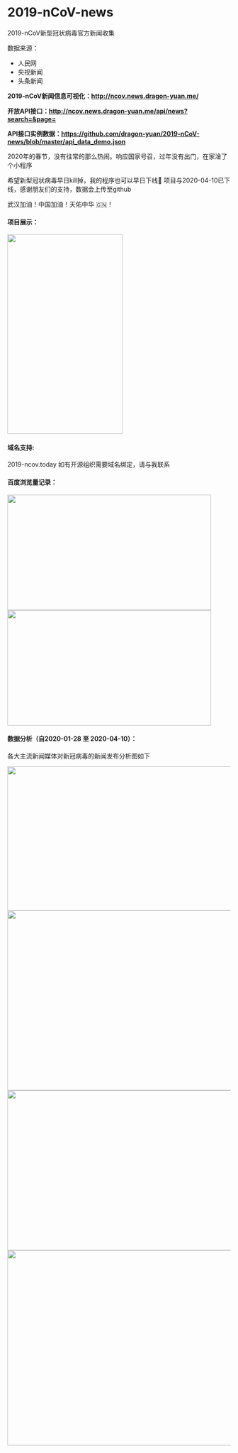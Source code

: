 # 2019-nCoV-news
2019-nCoV新型冠状病毒官方新闻收集

数据来源：

* 人民网
* 央视新闻
* 头条新闻

**2019-nCoV新闻信息可视化：http://ncov.news.dragon-yuan.me/**

**开放API接口：http://ncov.news.dragon-yuan.me/api/news?search=&page=**

**API接口实例数据：https://github.com/dragon-yuan/2019-nCoV-news/blob/master/api_data_demo.json**

2020年的春节，没有往常的那么热闹。响应国家号召，过年没有出门，在家淦了个小程序

希望新型冠状病毒早日kill掉，我的程序也可以早日下线🙏
项目与2020-04-10已下线，感谢朋友们的支持，数据会上传至github

武汉加油！中国加油！天佑中华 🇨🇳！ 

#### 项目展示：
<img src="https://img-dragon-blog.oss-cn-beijing.aliyuncs.com/github/imgs/2019-ncov-news-image.png?x-oss-process=style/webp" width="260px" height="450px">


#### 域名支持:
2019-ncov.today 如有开源组织需要域名绑定，请与我联系

#### 百度浏览量记录：
<img src="https://img-dragon-blog.oss-cn-beijing.aliyuncs.com/github/imgs/2019-ncov-baidu-1.jpg" height="260px" width="460px">
<img src="https://img-dragon-blog.oss-cn-beijing.aliyuncs.com/github/imgs/2019-ncov-baidu-2.jpg" height="260px" width="460px">


#### 数据分析（自2020-01-28 至 2020-04-10）：
各大主流新闻媒体对新冠病毒的新闻发布分析图如下

<img src="https://img-dragon-blog.oss-cn-beijing.aliyuncs.com/github/imgs/ncov/20200418120109.jpg?x-oss-process=style/webp" height="325px" width="730px">
<img src="https://img-dragon-blog.oss-cn-beijing.aliyuncs.com/github/imgs/ncov/20200418115703.jpg?x-oss-process=style/webp" height="405px" width="730px">
<img src="https://img-dragon-blog.oss-cn-beijing.aliyuncs.com/github/imgs/ncov/20200418115713.jpg?x-oss-process=style/webp" height="360px" width="730px">
<img src="https://img-dragon-blog.oss-cn-beijing.aliyuncs.com/github/imgs/ncov/20200418115924.jpg?x-oss-process=style/webp" height="440px" width="730px">
